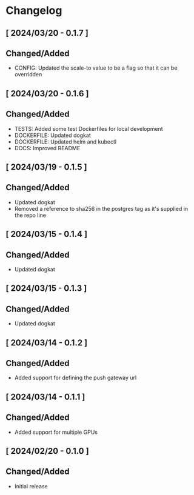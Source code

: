 # Changelog

[//]: # (## [ Upcoming Release - x.x.x ])

[//]: # ()
[//]: # (### Changed/Added)

[//]: # ()
[//]: # (### Fixed)

[//]: # ()
[//]: # (### Deprecated/Removed)

## [ 2024/03/20 - 0.1.7 ]

## Changed/Added
* CONFIG: Updated the scale-to value to be a flag so that it can be overridden

## [ 2024/03/20 - 0.1.6 ]

## Changed/Added
* TESTS: Added some test Dockerfiles for local development
* DOCKERFILE: Updated dogkat
* DOCKERFILE: Updated helm and kubectl
* DOCS: Improved README


## [ 2024/03/19 - 0.1.5 ]

## Changed/Added
* Updated dogkat
* Removed a reference to sha256 in the postgres tag as it's supplied in the repo line

## [ 2024/03/15 - 0.1.4 ]

## Changed/Added
* Updated dogkat

## [ 2024/03/15 - 0.1.3 ]

## Changed/Added
* Updated dogkat

## [ 2024/03/14 - 0.1.2 ]

## Changed/Added
* Added support for defining the push gateway url

## [ 2024/03/14 - 0.1.1 ]

## Changed/Added
* Added support for multiple GPUs

## [ 2024/02/20 - 0.1.0 ]

## Changed/Added
* Initial release
